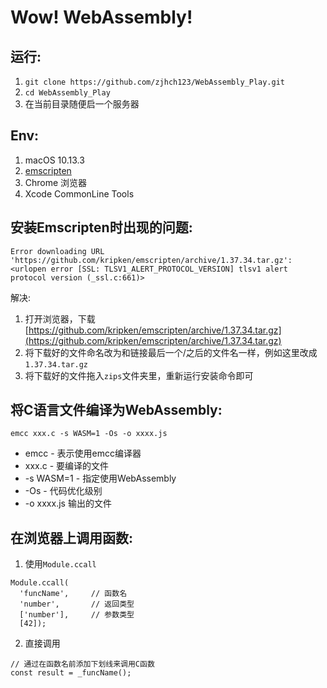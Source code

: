 # Wow! WebAssembly!

## 运行:
1. `git clone https://github.com/zjhch123/WebAssembly_Play.git`
2. `cd WebAssembly_Play`
3. 在当前目录随便启一个服务器

## Env:
1. macOS 10.13.3
2. [emscripten](https://github.com/kripken/emscripten)
3. Chrome 浏览器
4. Xcode CommonLine Tools

## 安装Emscripten时出现的问题:
```
Error downloading URL 'https://github.com/kripken/emscripten/archive/1.37.34.tar.gz': <urlopen error [SSL: TLSV1_ALERT_PROTOCOL_VERSION] tlsv1 alert protocol version (_ssl.c:661)>
```
解决:
1. 打开浏览器，下载[https://github.com/kripken/emscripten/archive/1.37.34.tar.gz](https://github.com/kripken/emscripten/archive/1.37.34.tar.gz)
2. 将下载好的文件命名改为和链接最后一个/之后的文件名一样，例如这里改成`1.37.34.tar.gz`
3. 将下载好的文件拖入`zips`文件夹里，重新运行安装命令即可

## 将C语言文件编译为WebAssembly:
```
emcc xxx.c -s WASM=1 -Os -o xxxx.js
```
* emcc - 表示使用emcc编译器
* xxx.c - 要编译的文件
* -s WASM=1 - 指定使用WebAssembly
* -Os - 代码优化级别
* -o xxxx.js 输出的文件

## 在浏览器上调用函数:
1. 使用`Module.ccall`
```
Module.ccall(
  'funcName',     // 函数名
  'number',       // 返回类型
  ['number'],     // 参数类型
  [42]);  
```

2. 直接调用
```
// 通过在函数名前添加下划线来调用C函数
const result = _funcName();
```
